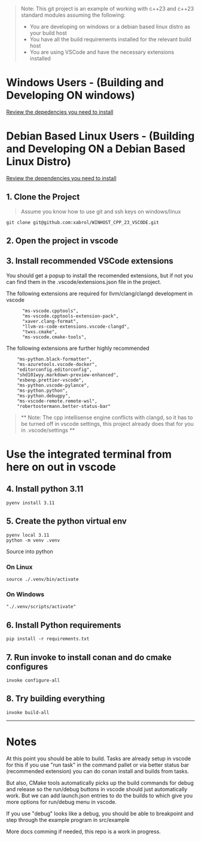 > Note: This git project is an example of working with c++23 and c++23 standard modules assuming the following:
> * You are developing on windows or a debian based linux distro as your build host
> * You have all the build requirements installed for the relevant build host
> * You are using VSCode and have the necessary extensions installed

# Windows Users - (Building and Developing ON windows)

[Review the depedencies you need to install](./_docs/windows_depedencies.md)

# Debian Based Linux Users  - (Building and Developing ON a Debian Based Linux Distro)

[Review the dependencies you need to install](./_docs/linux_depedencies.md)

## 1. Clone the Project

> Assume you know how to use git and ssh keys on windows/linux

```
git clone git@github.com:xabrol/WINHOST_CPP_23_VSCODE.git
```

## 2. Open the project in vscode

## 3. Install recommended VSCode extensions

You should get a popup to install the recomended extensions, but if not you can find them in the .vscode/extensions.json file in the project.

The following extensions are required for llvm/clang/clangd development in vscode

```      
      "ms-vscode.cpptools",
      "ms-vscode.cpptools-extension-pack",
      "xaver.clang-format",
      "llvm-vs-code-extensions.vscode-clangd",
      "twxs.cmake",
      "ms-vscode.cmake-tools",      
```

The following extensions are further highly recommended

```
    "ms-python.black-formatter",
    "ms-azuretools.vscode-docker",
    "editorconfig.editorconfig",
    "shd101wyy.markdown-preview-enhanced",
    "esbenp.prettier-vscode",
    "ms-python.vscode-pylance",
    "ms-python.python",
    "ms-python.debugpy",
    "ms-vscode-remote.remote-wsl",
    "robertostermann.better-status-bar"    
```

> ** Note: The cpp intellisense engine conflicts with clangd, so it has to be turned off in vscode settings, this project already does that for you in .vscode/settings ** 

# Use the integrated terminal from here on out in vscode

## 4. Install python 3.11

```
pyenv install 3.11
```

## 5. Create the python virtual env

```
pyenv local 3.11
python -m venv .venv
```

Source into python

### On Linux

```
source ./.venv/bin/activate
```

### On Windows

```
"./.venv/scripts/activate"
```

## 6. Install Python requirements

```
pip install -r requirements.txt
```

## 7. Run invoke to install conan and do cmake configures

```
invoke configure-all
```

## 8. Try building everything

```
invoke build-all
```

---

# Notes

At this point you should be able to build.  Tasks are already setup in vscode for this if you use "run task" in the command pallet or via better status bar (recommended extension) you can do conan install and builds from tasks.

But also, CMake tools automatically picks up the build commands for debug and release so the run/debug buttons in vscode should just automatically work.  But we can add launch.json entries to do the builds to which give you more options for run/debug menu in vscode.

If you use "debug" looks like a debug, you should be able to breakpoint and step through the example program in src/example

More docs comming if needed, this repo is a work in progress.

